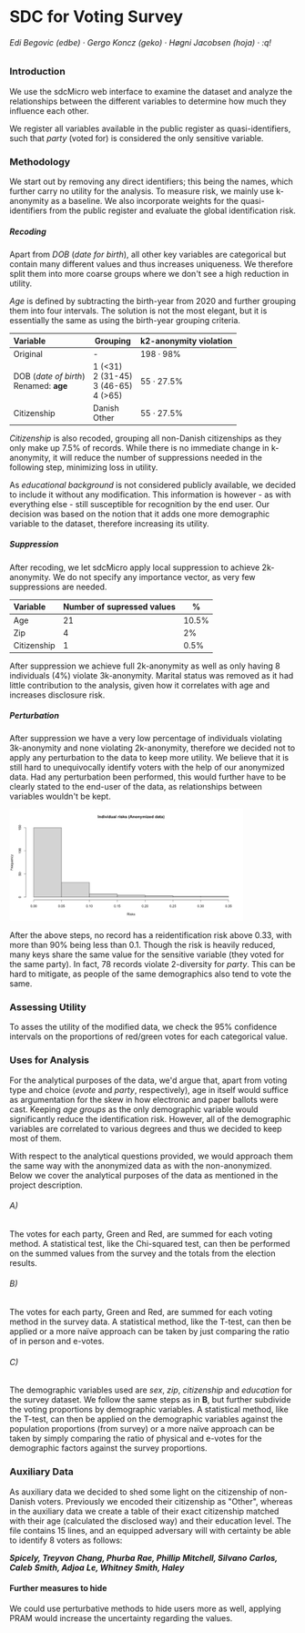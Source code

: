 # 	SDC for Voting Survey

###### Edi Begovic (edbe)  ·  Gergo Koncz (geko)  ·  Høgni Jacobsen (hoja) · :q!



### Introduction

We use the sdcMicro web interface to examine the dataset and analyze the relationships between the different variables to determine how much they influence each other. 

We register all variables available in the public register as quasi-identifiers, such that *party* (voted for) is considered the only sensitive variable.

### Methodology

We start out by removing any direct identifiers; this being the names, which further carry no utility for the analysis. To measure risk, we mainly use k-anonymity as a baseline. We also incorporate weights for the quasi-identifiers from the public register and evaluate the global identification risk.

##### Recoding

Apart from *DOB* (*date for birth*), all other key variables are categorical but contain many different values and thus increases uniqueness. We therefore split them into more coarse groups where we don't see a high reduction in utility. 

 *Age* is defined by subtracting the birth-year from 2020 and further grouping them into four intervals. The solution is not the most elegant, but it is essentially the same as using the birth-year grouping criteria.

| Variable                                    | Grouping                                           | k2-anonymity violation |
| :------------------------------------------ | -------------------------------------------------- | ---------------------- |
| Original                                    | -                                                  | 198 · 98%              |
| DOB (*date of birth*)<br />Renamed: **age** | 1 (<31)<br />2 (31-45)<br />3 (46-65)<br />4 (>65) | 55 · 27.5%             |
| Citizenship                                 | Danish<br />Other                                  | 55 · 27.5%             |

*Citizenship* is also recoded, grouping all non-Danish citizenships as they only make up 7.5% of records. While there is no immediate change in k-anonymity, it will reduce the number of suppressions needed in the following step, minimizing loss in utility.

As *educational background* is not considered publicly available, we decided to include it without any modification. This information is however - as with everything else - still susceptible for recognition by the end user. Our decision was based on the notion that it adds one more demographic variable to the dataset, therefore increasing its utility.

##### Suppression

After recoding, we let sdcMicro apply local suppression to achieve 2k-anonymity. We do not specify any importance vector, as very few suppressions are needed.

| Variable    | Number of supressed values | %     |
| :---------- | -------------------------- | ----- |
| Age         | 21                         | 10.5% |
| Zip         | 4                          | 2%    |
| Citizenship | 1                          | 0.5%  |

After suppression we achieve full 2k-anonymity as well as only having 8 individuals (4%) violate 3k-anonymity. Marital status was removed as it had little contribution to the analysis, given how it correlates with age and increases disclosure risk.


##### Perturbation

After suppression we have a very low percentage of individuals violating 3k-anonymity and none violating 2k-anonymity, therefore we decided not to apply any perturbation to the data to keep more utility. We believe that it is still hard to unequivocally identify voters with the help of our anonymized data. Had any perturbation been performed, this would further have to be clearly stated to the end-user of the data, as relationships between variables wouldn't be kept. 



<img src="risk_dist.png" alt="Screenshot 2020-11-10 at 10.15.13" style="zoom:40%;" />

After the above steps, no record has a reidentification risk above 0.33, with more than 90% being less than 0.1. Though the risk is heavily reduced, many keys share the same value for the sensitive variable (they voted for the same party). In fact, 78 records violate 2-diversity for *party*. This can be hard to mitigate, as people of the same demographics also tend to vote the same.


### Assessing Utility

To asses the utility of the modified data, we check the 95% confidence intervals on the proportions of red/green votes for each categorical value.


### Uses for Analysis

For the analytical purposes of the data, we'd argue that, apart from voting type and choice (*evote* and *party*, respectively), age in itself would suffice as argumentation for the skew in how electronic and paper ballots were cast. Keeping *age groups* as the only demographic variable would significantly reduce the identification risk. However, all of the demographic variables are correlated to various degrees and thus we decided to keep most of them. 

With respect to the analytical questions provided, we would approach them the same way with the anonymized data as with the non-anonymized. Below we cover the analytical purposes of the data as mentioned in the project description.

###### A)	

The votes for each party, Green and Red, are summed for each voting method. A statistical test, like the Chi-squared test, can then be performed on the summed values from the survey and the totals from the election results.

###### B)

The votes for each party, Green and Red, are summed for each voting method in the survey data. A statistical method, like the T-test, can then be applied or a more naïve approach can be taken by just comparing the ratio of in person and e-votes.

###### C)

The demographic variables used are *sex*, *zip*, *citizenship* and *education* for the survey dataset. We follow the same steps as in **B**, but further subdivide the voting proportions by demographic variables. A statistical method, like the T-test, can then be applied on the demographic variables against the population proportions (from survey) or a more naïve approach can be taken by simply comparing the ratio of physical and e-votes for the demographic factors against the survey proportions.



### Auxiliary Data

As auxiliary data we decided to shed some light on the citizenship of non-Danish voters. Previously we encoded their citizenship as "Other", whereas in the auxiliary data we create a table of their exact citizenship matched with their age (calculated the disclosed way) and their education level. The file contains 15 lines, and an equipped adversary will with certainty be able to identify 8 voters as follows:

***Spicely, Treyvon***
***Chang,  Phurba***
***Rae, Phillip***
***Mitchell, Silvano***
***Carlos, Caleb***
***Smith, Adjoa***
***Le, Whitney***
***Smith, Haley***

#### Further measures to hide

We could use perturbative methods to hide users more as well, applying PRAM would increase the uncertainty regarding the values.

